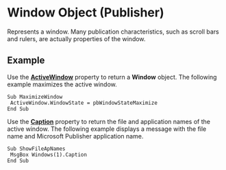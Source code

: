 
# Window Object (Publisher)

Represents a window. Many publication characteristics, such as scroll bars and rulers, are actually properties of the window.


## Example

Use the  **[ActiveWindow](125e2bb4-f922-ceef-9e3e-5dbe3aaff2a4.md)** property to return a **Window** object. The following example maximizes the active window.


```
Sub MaximizeWindow 
 ActiveWindow.WindowState = pbWindowStateMaximize 
End Sub
```

Use the  **[Caption](1dbf66c9-e964-b17f-684f-70cbbaa5fbc7.md)** property to return the file and application names of the active window. The following example displays a message with the file name and Microsoft Publisher application name.




```
Sub ShowFileApNames 
 MsgBox Windows(1).Caption 
End Sub
```

